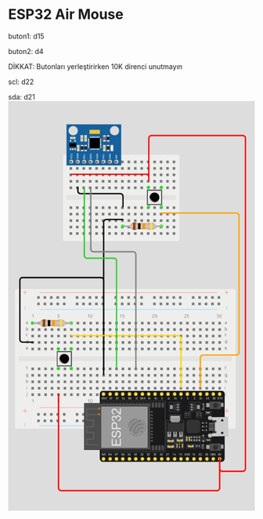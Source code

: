 # ESP32 Air Mouse

buton1: d15

buton2: d4

DİKKAT: Butonları yerleştirirken 10K direnci unutmayın

scl: d22

sda: d21
![image](esp.png)
